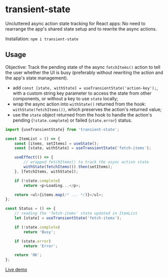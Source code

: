 # transient-state

Uncluttered async action state tracking for React apps: No need to rearrange the app's shared state setup and to rewrite the async actions.

Installation: `npm i transient-state`

## Usage

Objective: Track the pending state of the async `fetchItems()` action to tell the user whether the UI is busy (preferably without rewriting the action and the app's state management).

- add `const [state, withState] = useTransientState('action-key');`, with a custom string key parameter to access the state from other components, or without a key to use `state` locally;
- wrap the async action into `withState()` returned from the hook: `withState(fetchItems())`, which preserves the action's returned value;
- use the `state` object returned from the hook to handle the action's pending (`!state.complete`) or failed (`state.error`) status.

```js
import {useTransientState} from 'transient-state';

const ItemList = () => {
    const [items, setItems] = useState();
    const [state, withState] = useTransientState('fetch-items');

    useEffect(() => {
        // wrapped fetchItems() to track the async action state
        withState(fetchItems()).then(setItems);
    }, [fetchItems, withState]);

    if (!state.complete)
        return <p>Loading...</p>;

    return <ul>{items.map(/* ... */)}</ul>;
};

const Status = () => {
    // reading the 'fetch-items' state updated in ItemList
    let [state] = useTransientState('fetch-items');

    if (!state.complete)
        return 'Busy';

    if (state.error)
        return 'Error';

    return 'OK';
};
```

[Live demo](https://codesandbox.io/p/sandbox/transient-state-demo-3xwl78?file=%2Fsrc%2FItemList.js%3A11%2C19)
